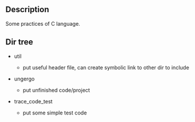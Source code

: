 ## Description
Some practices of C language.

## Dir tree
* util
    * put useful header file, can create symbolic link to other dir to include

* ungergo
    * put unfinished code/project

* trace_code_test
    * put some simple test code
